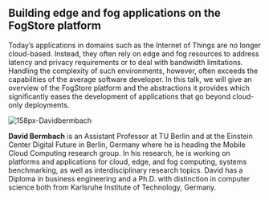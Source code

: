 



## Building edge and fog applications on the FogStore platform

Today’s applications in domains such as the Internet of Things are no longer cloud-based. Instead, they often rely on edge and fog resources to address latency and privacy requirements or to deal with bandwidth limitations. Handling the complexity of such environments, however, often exceeds the capabilities of the average software developer. In this talk, we will give an overview of the FogStore platform and the abstractions it provides which significantly eases the development of applications that go beyond cloud-only deployments.



![158px-Davidbermbach](/Users/Ge/Desktop/bermbach/158px-Davidbermbach.jpg)

**David Bermbach** is an Assistant Professor at TU Berlin and at the Einstein Center Digital Future in Berlin, Germany where he is heading the Mobile Cloud Computing research group. In his research, he is working on platforms and applications for cloud, edge, and fog computing, systems benchmarking, as well as interdisciplinary research topics. David has a Diploma in business engineering and a Ph.D. with distinction in computer science both from Karlsruhe Institute of Technology, Germany.

 